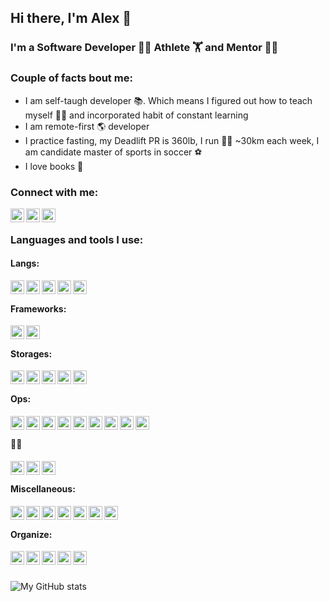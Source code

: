 ## Hi there, I'm Alex 👋

### I'm a Software Developer 🧑‍💻  Athlete️ 🏋️ and Mentor 👨‍🏫

### Couple of facts bout me:
- I am self-taugh developer 📚. Which means I figured out how to teach myself 👨‍🏫 and incorporated habit of constant learning
- I am remote-first 🌎 developer
- I practice fasting, my Deadlift PR is 360lb, I run 🏃‍♂️ ~30km each week, I am candidate master of sports in soccer ⚽️
- I love books 📖 


### Connect with me:
[<img align="left" alt="maistrovas | Twitter" width="22px" src="https://cdn.jsdelivr.net/npm/simple-icons@v3/icons/twitter.svg" />][twitter]
[<img align="left" alt="maistrovas | LinkedIn" width="22px" src="https://cdn.jsdelivr.net/npm/simple-icons@v3/icons/linkedin.svg" />][linkedin]
[<img align="left" alt="maistrovas | Facebook" width="22px" src="https://cdn.jsdelivr.net/npm/simple-icons@v3/icons/facebook.svg" />][facebook]

<br/>

### Languages and tools I use:

#### Langs:

<img align="left" alt="Python" width="22px" src="https://cdn.jsdelivr.net/npm/simple-icons@v3/icons/python.svg"/>
<img align="left" alt="Javascript" width="22px" src="https://cdn.jsdelivr.net/npm/simple-icons@v3/icons/javascript.svg"/>
<img align="left" alt="Type Script" width="22px" src="https://cdn.jsdelivr.net/npm/simple-icons@v3/icons/typescript.svg"/>
<img align="left" alt="HTML5" width="22px" src="https://cdn.jsdelivr.net/npm/simple-icons@v3/icons/html5.svg"/>
<img align="left" alt="CSS3" width="22px" src="https://cdn.jsdelivr.net/npm/simple-icons@v3/icons/css3.svg"/>

<br/>

#### Frameworks:

<img align="left" alt="Django" width="22px" src="https://cdn.jsdelivr.net/npm/simple-icons@v3/icons/django.svg"/>
<img align="left" alt="Flask" width="22px" src="https://cdn.jsdelivr.net/npm/simple-icons@v3/icons/flask.svg"/>


<br/>

#### Storages:

<img align="left" alt="PostgreSLQ" width="22px" src="https://cdn.jsdelivr.net/npm/simple-icons@v3/icons/postgresql.svg"/>
<img align="left" alt="MySQL" width="22px" src="https://cdn.jsdelivr.net/npm/simple-icons@v3/icons/mysql.svg"/>
<img align="left" alt="Elasticsearch" width="22px" src="https://cdn.jsdelivr.net/npm/simple-icons@v3/icons/elasticsearch.svg"/>
<img align="left" alt="Cassandra" width="22px" src="https://cdn.jsdelivr.net/npm/simple-icons@v3/icons/apachecassandra.svg"/>
<img align="left" alt="REdis" width="22px" src="https://cdn.jsdelivr.net/npm/simple-icons@v3/icons/redis.svg"/>

<br/>

#### Ops:

<img align="left" alt="Linux" width="22px" src="https://cdn.jsdelivr.net/npm/simple-icons@v3/icons/linux.svg"/>
<img align="left" alt="Docker" width="22px" src="https://cdn.jsdelivr.net/npm/simple-icons@v3/icons/docker.svg"/>
<img align="left" alt="Kubernetes" width="22px" src="https://cdn.jsdelivr.net/npm/simple-icons@v3/icons/kubernetes.svg"/>
<img align="left" alt="Jenkins" width="22px" src="https://cdn.jsdelivr.net/npm/simple-icons@v3/icons/jenkins.svg"/>
<img align="left" alt="Terraform" width="22px" src="https://cdn.jsdelivr.net/npm/simple-icons@v3/icons/terraform.svg"/>
<img align="left" alt="Ansible" width="22px" src="https://cdn.jsdelivr.net/npm/simple-icons@v3/icons/ansible.svg"/>
<img align="left" alt="Digital Ocean" width="22px" src="https://cdn.jsdelivr.net/npm/simple-icons@v3/icons/digitalocean.svg"/>
<img align="left" alt="AWS" width="22px" src="https://cdn.jsdelivr.net/npm/simple-icons@v3/icons/amazonaws.svg"/>
<img align="left" alt="Heroku" width="22px" src="https://cdn.jsdelivr.net/npm/simple-icons@v3/icons/heroku.svg"/>

<br/>

#### 🦻👀

<img align="left" alt="prometheus" width="22px" src="https://cdn.jsdelivr.net/npm/simple-icons@v3/icons/prometheus.svg"/>
<img align="left" alt="New Relik" width="22px" src="https://cdn.jsdelivr.net/npm/simple-icons@v3/icons/newrelic.svg"/>
<img align="left" alt="Sentry" width="22px" src="https://cdn.jsdelivr.net/npm/simple-icons@v3/icons/sentry.svg"/>

<br/>

#### Miscellaneous:

<img align="left" alt="PyCharm" width="22px" src="https://cdn.jsdelivr.net/npm/simple-icons@v3/icons/pycharm.svg"/>
<img align="left" alt="Sublime Text" width="22px" src="https://cdn.jsdelivr.net/npm/simple-icons@v3/icons/sublimetext.svg"/>
<img align="left" alt="iTerm" width="22px" src="https://cdn.jsdelivr.net/npm/simple-icons@v3/icons/powershell.svg"/>
<img align="left" alt="Git" width="22px" src="https://cdn.jsdelivr.net/npm/simple-icons@v3/icons/git.svg"/>
<img align="left" alt="Celery" width="22px" src="https://cdn.jsdelivr.net/npm/simple-icons@v3/icons/celery.svg"/>
<img align="left" alt="Swagger" width="22px" src="https://cdn.jsdelivr.net/npm/simple-icons@v3/icons/swagger.svg"/>
<img align="left" alt="Postman" width="22px" src="https://cdn.jsdelivr.net/npm/simple-icons@v3/icons/postman.svg"/>

<br/>

#### Organize:

<img align="left" alt="Slack" width="22px" src="https://cdn.jsdelivr.net/npm/simple-icons@v3/icons/slack.svg"/>
<img align="left" alt="Zoom" width="22px" src="https://cdn.jsdelivr.net/npm/simple-icons@v3/icons/zoom.svg"/>
<img align="left" alt="Google Meet" width="22px" src="https://cdn.jsdelivr.net/npm/simple-icons@v3/icons/googlehangoutsmeet.svg"/>
<img align="left" alt="Jira" width="22px" src="https://cdn.jsdelivr.net/npm/simple-icons@v3/icons/jira.svg"/>
<img align="left" alt="Todoist" width="22px" src="https://cdn.jsdelivr.net/npm/simple-icons@v3/icons/todoist.svg"/>

<br/>
<br/>

![My GitHub stats](https://github-readme-stats.vercel.app/api?username=maistrovas&count_private=true&show_icons=true)


[twitter]: https://twitter.com/maistrovas
[linkedin]: https://linkedin.com/in/maistrovas
[facebook]: https://www.facebook.com/maistrovas
